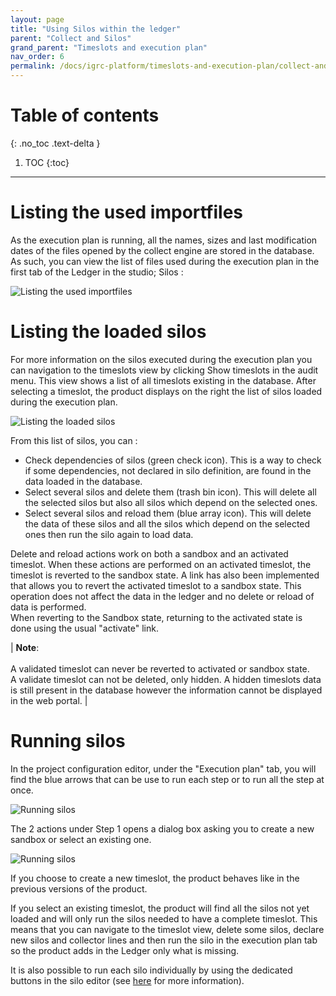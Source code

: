 ```yaml
---
layout: page
title: "Using Silos within the ledger"
parent: "Collect and Silos"
grand_parent: "Timeslots and execution plan"
nav_order: 6
permalink: /docs/igrc-platform/timeslots-and-execution-plan/collect-and-sillos/using-silo-within-the-ledger/
---
```


# Table of contents
{: .no_toc .text-delta }

1. TOC
{:toc}
---

# Listing the used importfiles

As the execution plan is running, all the names, sizes and last modification dates of the files opened by the collect engine are stored in the database. As such, you can view the list of files used during the execution plan in the first tab of the Ledger in the studio; Silos :    

![Listing the used importfiles](igrc-platform/timeslots-and-execution-plan/collecte-et-silos/images/studio_silo_ledger.png "Listing the used importfiles")              

# Listing the loaded silos

For more information on the silos executed during the execution plan you can navigation to the timeslots view by clicking Show timeslots in the audit menu. This view shows a list of all timeslots existing in the database. After selecting a timeslot, the product displays on the right the list of silos loaded during the execution plan.     

![Listing the loaded silos](igrc-platform/timeslots-and-execution-plan/collecte-et-silos/images/timeslots.png "Listing the loaded silos")              

From this list of silos, you can :     

- Check dependencies of silos (green check icon). This is a way to check if some dependencies, not declared in silo definition, are found in the data loaded in the database.
- Select several silos and delete them (trash bin icon). This will delete all the selected silos but also all silos which depend on the selected ones.
- Select several silos and reload them (blue array icon). This will delete the data of these silos and all the silos which depend on the selected ones then run the silo again to load data.   

Delete and reload actions work on both a sandbox and an activated timeslot. When these actions are performed on an activated timeslot, the timeslot is reverted to the sandbox state. A link has also been implemented that allows you to revert the activated timeslot to a sandbox state. This operation does not affect the data in the ledger and no delete or reload of data is performed.     
When reverting to the Sandbox state, returning to the activated state is done using the usual "activate" link.      

| **Note**: <br><br> A validated timeslot can never be reverted to activated or sandbox state. <br> A validate timeslot can not be deleted, only hidden. A hidden timeslots data is still present in the database however the information cannot be displayed in the web portal. |

# Running silos

In the project configuration editor, under the "Execution plan" tab, you will find the blue arrows that can be use to run each step or to run all the step at once.   

![Running silos](igrc-platform/timeslots-and-execution-plan/collecte-et-silos/images/EP_silo.png "Running silos")              

The 2 actions under Step 1 opens a dialog box asking you to create a new sandbox or select an existing one.   

![Running silos](igrc-platform/timeslots-and-execution-plan/collecte-et-silos/images/sandbox.png "Running silos")              

If you choose to create a new timeslot, the product behaves like in the previous versions of the product.    

If you select an existing timeslot, the product will find all the silos not yet loaded and will only run the silos needed to have a complete timeslot. This means that you can navigate to the timeslot view, delete some silos, declare new silos and collector lines and then run the silo in the execution plan tab so the product adds in the Ledger only what is missing.    

It is also possible to run each silo individually by using the dedicated buttons in the silo editor (see [here](igrc-platform/getting-started/product-description/using-the-editors/silo-editor/silo-editor.md) for more information).  

